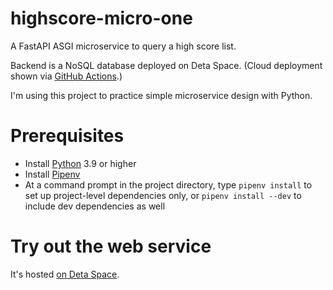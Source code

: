 # highscore-micro-one
A FastAPI ASGI microservice to query a high score list.

Backend is a NoSQL database deployed on Deta Space. (Cloud deployment shown via [GitHub Actions](https://github.com/bcorfman/highscore-micro-one/blob/main/.github/workflows/test-deploy.yml).)

I'm using this project to practice simple microservice design with Python.

# Prerequisites
* Install [Python](https://www.python.org) 3.9 or higher
* Install [Pipenv](https://pipenv.pypa.io/en/latest/)
* At a command prompt in the project directory, type `pipenv install` to set up project-level dependencies only, or `pipenv install --dev` to include dev dependencies as well

# Try out the web service
It's hosted [on Deta Space](https://demofastapi-1-e9928521.deta.app/docs).
